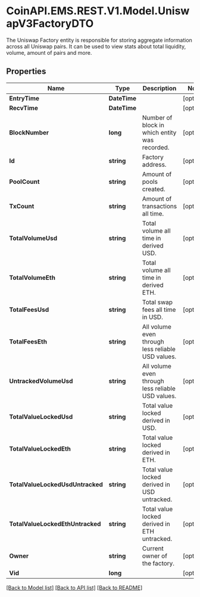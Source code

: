 # CoinAPI.EMS.REST.V1.Model.UniswapV3FactoryDTO
The Uniswap Factory entity is responsible for storing aggregate information across all Uniswap pairs. It can be used to view stats about total liquidity, volume, amount of pairs and more.

## Properties

Name | Type | Description | Notes
------------ | ------------- | ------------- | -------------
**EntryTime** | **DateTime** |  | [optional] 
**RecvTime** | **DateTime** |  | [optional] 
**BlockNumber** | **long** | Number of block in which entity was recorded. | [optional] 
**Id** | **string** | Factory address. | [optional] 
**PoolCount** | **string** | Amount of pools created. | [optional] 
**TxCount** | **string** | Amount of transactions all time. | [optional] 
**TotalVolumeUsd** | **string** | Total volume all time in derived USD. | [optional] 
**TotalVolumeEth** | **string** | Total volume all time in derived ETH. | [optional] 
**TotalFeesUsd** | **string** | Total swap fees all time in USD. | [optional] 
**TotalFeesEth** | **string** | All volume even through less reliable USD values. | [optional] 
**UntrackedVolumeUsd** | **string** | All volume even through less reliable USD values. | [optional] 
**TotalValueLockedUsd** | **string** | Total value locked derived in USD. | [optional] 
**TotalValueLockedEth** | **string** | Total value locked derived in ETH. | [optional] 
**TotalValueLockedUsdUntracked** | **string** | Total value locked derived in USD untracked. | [optional] 
**TotalValueLockedEthUntracked** | **string** | Total value locked derived in ETH untracked. | [optional] 
**Owner** | **string** | Current owner of the factory. | [optional] 
**Vid** | **long** |  | [optional] 

[[Back to Model list]](../README.md#documentation-for-models) [[Back to API list]](../README.md#documentation-for-api-endpoints) [[Back to README]](../README.md)

